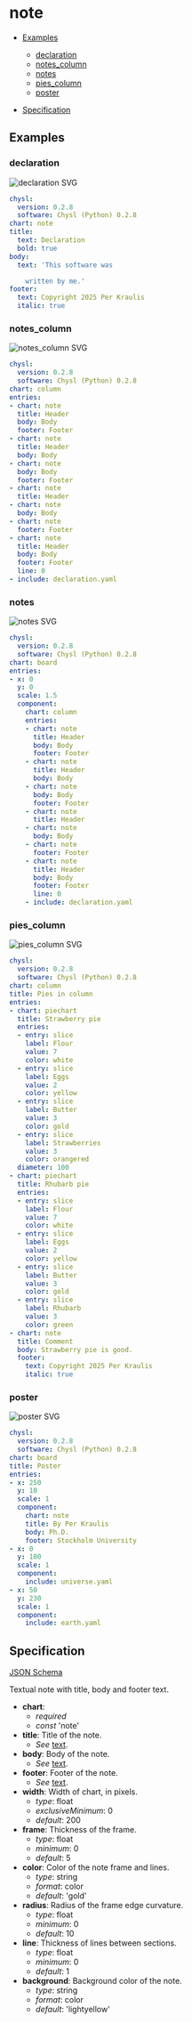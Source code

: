 # note

- [Examples](#examples)
  - [declaration](#declaration)
  - [notes_column](#notes_column)
  - [notes](#notes)
  - [pies_column](#pies_column)
  - [poster](#poster)

- [Specification](#specification)

## Examples

### declaration

![declaration SVG](declaration.svg)

```yaml
chysl:
  version: 0.2.8
  software: Chysl (Python) 0.2.8
chart: note
title:
  text: Declaration
  bold: true
body:
  text: 'This software was

    written by me.'
footer:
  text: Copyright 2025 Per Kraulis
  italic: true
```
### notes_column

![notes_column SVG](notes_column.svg)

```yaml
chysl:
  version: 0.2.8
  software: Chysl (Python) 0.2.8
chart: column
entries:
- chart: note
  title: Header
  body: Body
  footer: Footer
- chart: note
  title: Header
  body: Body
- chart: note
  body: Body
  footer: Footer
- chart: note
  title: Header
- chart: note
  body: Body
- chart: note
  footer: Footer
- chart: note
  title: Header
  body: Body
  footer: Footer
  line: 0
- include: declaration.yaml
```
### notes

![notes SVG](notes.svg)

```yaml
chysl:
  version: 0.2.8
  software: Chysl (Python) 0.2.8
chart: board
entries:
- x: 0
  y: 0
  scale: 1.5
  component:
    chart: column
    entries:
    - chart: note
      title: Header
      body: Body
      footer: Footer
    - chart: note
      title: Header
      body: Body
    - chart: note
      body: Body
      footer: Footer
    - chart: note
      title: Header
    - chart: note
      body: Body
    - chart: note
      footer: Footer
    - chart: note
      title: Header
      body: Body
      footer: Footer
      line: 0
    - include: declaration.yaml
```
### pies_column

![pies_column SVG](pies_column.svg)

```yaml
chysl:
  version: 0.2.8
  software: Chysl (Python) 0.2.8
chart: column
title: Pies in column
entries:
- chart: piechart
  title: Strawberry pie
  entries:
  - entry: slice
    label: Flour
    value: 7
    color: white
  - entry: slice
    label: Eggs
    value: 2
    color: yellow
  - entry: slice
    label: Butter
    value: 3
    color: gold
  - entry: slice
    label: Strawberries
    value: 3
    color: orangered
  diameter: 100
- chart: piechart
  title: Rhubarb pie
  entries:
  - entry: slice
    label: Flour
    value: 7
    color: white
  - entry: slice
    label: Eggs
    value: 2
    color: yellow
  - entry: slice
    label: Butter
    value: 3
    color: gold
  - entry: slice
    label: Rhubarb
    value: 3
    color: green
- chart: note
  title: Comment
  body: Strawberry pie is good.
  footer:
    text: Copyright 2025 Per Kraulis
    italic: true
```
### poster

![poster SVG](poster.svg)

```yaml
chysl:
  version: 0.2.8
  software: Chysl (Python) 0.2.8
chart: board
title: Poster
entries:
- x: 250
  y: 10
  scale: 1
  component:
    chart: note
    title: By Per Kraulis
    body: Ph.D.
    footer: Stockholm University
- x: 0
  y: 100
  scale: 1
  component:
    include: universe.yaml
- x: 50
  y: 230
  scale: 1
  component:
    include: earth.yaml
```
## Specification

[JSON Schema](note.md)

Textual note with title, body and footer text.

- **chart**:
  - *required*
  - *const* 'note'
- **title**: Title of the note.
  - *See* [text](schema_defs.md#text).
- **body**: Body of the note.
  - *See* [text](schema_defs.md#text).
- **footer**: Footer of the note.
  - *See* [text](schema_defs.md#text).
- **width**: Width of chart, in pixels.
  - *type*: float
  - *exclusiveMinimum*: 0
  - *default*: 200
- **frame**: Thickness of the frame.
  - *type*: float
  - *minimum*: 0
  - *default*: 5
- **color**: Color of the note frame and lines.
  - *type*: string
  - *format*: color
  - *default*: 'gold'
- **radius**: Radius of the frame edge curvature.
  - *type*: float
  - *minimum*: 0
  - *default*: 10
- **line**: Thickness of lines between sections.
  - *type*: float
  - *minimum*: 0
  - *default*: 1
- **background**: Background color of the note.
  - *type*: string
  - *format*: color
  - *default*: 'lightyellow'


